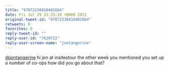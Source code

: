 ```yaml
---
title: "97072238410481664"
date: Fri Jul 29 22:33:19 +0000 2011
original-tweet-id: "97072238410481664"
retweets: 0
favorites: 0
reply-tweet-id: ""
reply-user-id: "7629722"
reply-user-screen-name: "jontangerine"
---
```

<a href="https://twitter.com/jontangerine">@jontangerine</a> hi jon at insitestour the other week you mentioned you set up a number of co-ops how did you go about that?
